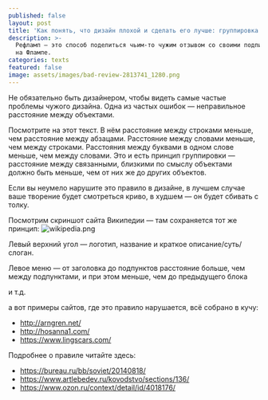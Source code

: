 ```yaml
---
published: false
layout: post
title: 'Как понять, что дизайн плохой и сделать его лучше: группировка'
description: >-
  Рефламп — это способ поделиться чьим-то чужим отзывом со своими подписчиками
  на Флампе.
categories: texts
featured: false
image: assets/images/bad-review-2813741_1280.png
---
```

Не обязательно быть дизайнером, чтобы видеть самые частые проблемы чужого дизайна. Одна из частых ошибок — неправильное расстояние между объектами.

Посмотрите на этот текст. В нём расстояние между строками меньше, чем расстояние между абзацами. Расстояние между словами меньше, чем между строками. Расстояния между буквами в одном слове меньше, чем между словами. Это и есть принцип группировки — расстояние между связанными, близкими по смыслу объектами должно быть меньше, чем от них же до других объектов.

Если вы неумело нарушите это правило в дизайне, в лучшем случае ваше творение будет смотреться криво, в худшем — он будет сбивать с толку.

Посмотрим скриншот сайта Википедии — там сохраняется тот же принцип:
![wikipedia.png]({{site.baseurl}}/assets/images/wikipedia.png)


Левый верхний угол — логотип, название и краткое описание/суть/слоган.

Левое меню — от заголовка до подпунктов расстояние больше, чем между подпунктами, и при этом меньше, чем до предыдущего блока

и т.д.

а вот примеры сайтов, где это правило нарушается, всё собрано в кучу:

- <http://arngren.net/>
- <http://hosanna1.com/>
- <https://www.lingscars.com/>

Подробнее о правиле читайте здесь:

- <https://bureau.ru/bb/soviet/20140818/>
- <https://www.artlebedev.ru/kovodstvo/sections/136/>
- <https://www.ozon.ru/context/detail/id/4018176/>
